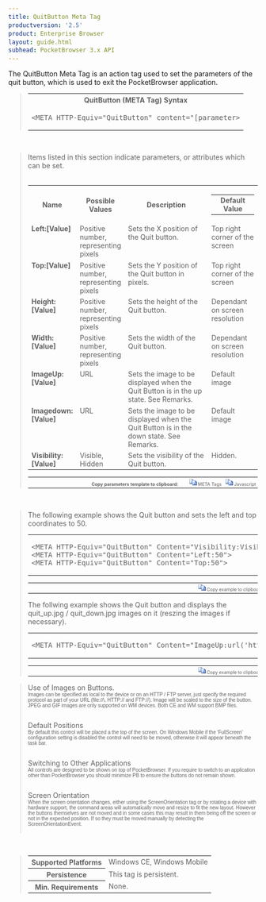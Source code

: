 ```yaml
---
title: QuitButton Meta Tag
productversion: '2.5'
product: Enterprise Browser
layout: guide.html
subhead: PocketBrowser 3.x API
---
```


The QuitButton Meta Tag is an action tag used to set the parameters of the quit button, which is used to exit the PocketBrowser application. 

<div id="SyntaxSpan" style="display:block">
<blockquote>
<table class="clsSyntax" cellspacing="1" cellpadding="3" width="95%">
<tr>
<th class="clsSyntaxHeadings">QuitButton (META Tag) Syntax
</th>
</tr>
<tr>
<td class="clsSyntaxCells">
<pre class="clsSyntaxCells">&lt;META HTTP-Equiv="QuitButton" content="[parameter&gt;</pre>
</td>
</tr>
</table>
</blockquote><br></div>
<div id="ParametersWSpan" style="display:block">
<blockquote>
Items listed in this section indicate parameters, or attributes which can be set.
<BR><BR><table class="clsSyntax" cellspacing="1" cellpadding="3" width="95%">
<col width="20%">
<col width="20%">
<col width="38%">
<col width="22%">
<tr>
<th class="clsSyntaxHeadings">Name</th>
<th class="clsSyntaxHeadings">Possible Values</th>
<th class="clsSyntaxHeadings">Description</th>
<th class="clsSyntaxHeadings">
<table cellspacing="0" cellpadding="0">
  <tr>
    <td width="85%" class="clsSyntaxHeadings" style="border-bottom-style: none;">Default Value</td>
  </tr>
</table>
</th>
</tr>
<tr>
<td valign="top" class="clsSyntaxCells"><b>Left:[Value]
						</b></td>
<td valign="top" class="clsSyntaxCells">Positive number, representing pixels</td>
<td valign="top" class="clsSyntaxCells">Sets the X position of the Quit button.</td>
<td valign="top" class="clsSyntaxCells">Top right corner of the screen</td>
</tr>
<tr>
<td valign="top" class="clsSyntaxCells"><b>Top:[Value]
						</b></td>
<td valign="top" class="clsSyntaxCells">Positive number, representing pixels</td>
<td valign="top" class="clsSyntaxCells">Sets the Y position of the Quit button in pixels.</td>
<td valign="top" class="clsSyntaxCells">Top right corner of the screen</td>
</tr>
<tr>
<td valign="top" class="clsSyntaxCells"><b>Height:[Value]
						</b></td>
<td valign="top" class="clsSyntaxCells">Positive number, representing pixels</td>
<td valign="top" class="clsSyntaxCells">Sets the height of the Quit button.</td>
<td valign="top" class="clsSyntaxCells">Dependant on screen resolution</td>
</tr>
<tr>
<td valign="top" class="clsSyntaxCells"><b>Width:[Value]
						</b></td>
<td valign="top" class="clsSyntaxCells">Positive number, representing pixels</td>
<td valign="top" class="clsSyntaxCells">Sets the width of the Quit button.</td>
<td valign="top" class="clsSyntaxCells">Dependant on screen resolution</td>
</tr>
<tr>
<td valign="top" class="clsSyntaxCells"><b>ImageUp:[Value]
						</b></td>
<td valign="top" class="clsSyntaxCells">URL</td>
<td valign="top" class="clsSyntaxCells">Sets the image to be displayed when the Quit Button is in the up state. See Remarks.</td>
<td valign="top" class="clsSyntaxCells">Default image</td>
</tr>
<tr>
<td valign="top" class="clsSyntaxCells"><b>Imagedown:[Value]
						</b></td>
<td valign="top" class="clsSyntaxCells">URL</td>
<td valign="top" class="clsSyntaxCells">Sets the image to be displayed when the Quit Button is in the down state. See Remarks.</td>
<td valign="top" class="clsSyntaxCells">Default image</td>
</tr>
<tr>
<td valign="top" class="clsSyntaxCells"><b>Visibility:[Value]
						</b></td>
<td valign="top" class="clsSyntaxCells">Visible, Hidden</td>
<td valign="top" class="clsSyntaxCells">Sets the visibility of the Quit button.</td>
<td valign="top" class="clsSyntaxCells">Hidden.</td>
</tr>
</table>
<table cellspacing="1" cellpadding="3" width="95%">
<col width="78%">
<col width="8%">
<col width="1%">
<col width="5%">
<col width="1%">
<col width="5%">
<col width="2%">
<tr align="right">
<td></td>
<td valign="bottom" style="border-bottom-style: none;font-weight:normal;font-size:xx-small;"><nobr><b>Copy parameters template to clipboard:</b></nobr></td>
<td></td>
<td valign="bottom" style="border-bottom-style: none;font-weight:normal;font-size:xx-small;"><nobr><img id="imgCopyDefaultsW" alt="Copy META Tag template to clipboard" onclick="CopyTemplate('txtMETATemplateW')" onmouseover="this.style.cursor='hand'" src="../Resources/CopyDefaults.gif">
		META Tags
	</nobr></td>
<td></td>
<td valign="middle" style="border-bottom-style: none;font-weight:normal;font-size:xx-small;"><nobr><img id="imgCopyDefaultsW" alt="Copy Javascript template to clipboard" onclick="CopyTemplate('txtJavascriptTemplateW')" onmouseover="this.style.cursor='hand'" src="../Resources/CopyDefaults.gif">
		Javascript
	</nobr></td>
<td></td>
</tr>
</table>
<div style="display:none"><textarea id="txtMETATemplateW">&lt;!-- 
The QuitButton META Tag is an action tag used to set the parameters of the quit button. When clicked, the Quit button will exit the PocketBrowser application.
--&gt;

&lt;!-- &lt;META HTTP-Equiv="QuitButton" Content="Left:[Value]"&gt; --&gt;      &lt;!-- Sets the X position of the Quit button. --&gt;
&lt;!-- &lt;META HTTP-Equiv="QuitButton" Content="Top:[Value]"&gt; --&gt;      &lt;!-- Sets the Y position of the Quit button in pixels. --&gt;
&lt;!-- &lt;META HTTP-Equiv="QuitButton" Content="Height:[Value]"&gt; --&gt;      &lt;!-- Sets the height of the Quit button. --&gt;
&lt;!-- &lt;META HTTP-Equiv="QuitButton" Content="Width:[Value]"&gt; --&gt;      &lt;!-- Sets the width of the Quit button. --&gt;
&lt;!-- &lt;META HTTP-Equiv="QuitButton" Content="ImageUp:[Value]"&gt; --&gt;      &lt;!-- Sets the image to be displayed when the Quit Button is in the up state. See Remarks. --&gt;
&lt;!-- &lt;META HTTP-Equiv="QuitButton" Content="Imagedown:[Value]"&gt; --&gt;      &lt;!-- Sets the image to be displayed when the Quit Button is in the down state. See Remarks. --&gt;
&lt;!-- &lt;META HTTP-Equiv="QuitButton" Content="Visibility:[Value]"&gt; --&gt;      &lt;!-- Sets the visibility of the Quit button. --&gt;</textarea></div>
<div style="display:none"><textarea id="txtJavascriptTemplateW">&lt;script&gt;
/*
The QuitButton META Tag is an action tag used to set the parameters of the quit button. When clicked, the Quit button will exit the PocketBrowser application.
*/

function doQuitButtonInit()
{
var objGeneric = new ActiveXObject("PocketBrowser.Generic");

//objGeneric.InvokeMETAFunction('QuitButton', 'Left:[Value]');      /* Sets the X position of the Quit button. */
//objGeneric.InvokeMETAFunction('QuitButton', 'Top:[Value]');      /* Sets the Y position of the Quit button in pixels. */
//objGeneric.InvokeMETAFunction('QuitButton', 'Height:[Value]');      /* Sets the height of the Quit button. */
//objGeneric.InvokeMETAFunction('QuitButton', 'Width:[Value]');      /* Sets the width of the Quit button. */
//objGeneric.InvokeMETAFunction('QuitButton', 'ImageUp:[Value]');      /* Sets the image to be displayed when the Quit Button is in the up state. See Remarks. */
//objGeneric.InvokeMETAFunction('QuitButton', 'Imagedown:[Value]');      /* Sets the image to be displayed when the Quit Button is in the down state. See Remarks. */
//objGeneric.InvokeMETAFunction('QuitButton', 'Visibility:[Value]');      /* Sets the visibility of the Quit button. */

}
&lt;/script&gt;</textarea></div>
</blockquote><br></div>
<div id="ExamplesSpan" style="display:block">
<blockquote>
<p>The following example shows the Quit button and sets the left and top coordinates to 50.</p>
<table class="clsSyntax" cellspacing="1" cellpadding="3" width="95%">
<tr>
<td>
<pre class="clsSyntaxCells">
&lt;META HTTP-Equiv="QuitButton" Content="Visibility:Visible"&gt;
&lt;META HTTP-Equiv="QuitButton" Content="Left:50"&gt;
&lt;META HTTP-Equiv="QuitButton" Content="Top:50"&gt;
</pre>
</td>
</tr>
</table>
<table cellspacing="1" cellpadding="3" width="95%">
<col width="85%">
<col width="15%">
<tr align="right">
<td></td>
<td valign="bottom" style="border-bottom-style: none;font-weight:normal;font-size:xx-small;"><nobr><img id="imgCopyDefaults" alt="Copy example to clipboard" onmouseover="this.style.cursor='hand'" src="../Resources/CopyDefaults.gif" onclick="CopyTemplate('ID0EJD');">
		Copy example to clipboard
	</nobr></td>
</tr>
</table>
<div id="Examples" style="display:none"><textarea id="ID0EJD">&lt;!-- 
The following example shows the Quit button and sets the left and top coordinates to 50.
--&gt;

&lt;META HTTP-Equiv="QuitButton" Content="Visibility:Visible"&gt;
&lt;META HTTP-Equiv="QuitButton" Content="Left:50"&gt;
&lt;META HTTP-Equiv="QuitButton" Content="Top:50"&gt;
</textarea></div>
<p>The follwing example shows the Quit button and displays the quit_up.jpg / quit_down.jpg images on it (reszing the images if necessary).</p>
<table class="clsSyntax" cellspacing="1" cellpadding="3" width="95%">
<tr>
<td>
<pre class="clsSyntaxCells">
&lt;META HTTP-Equiv="QuitButton" Content="ImageUp:url('http://myaddress/quit_up.jpg'); ImageDown:url('http://myaddress/quit_down.jpg'); Visibility:Visible"&gt;
</pre>
</td>
</tr>
</table>
<table cellspacing="1" cellpadding="3" width="95%">
<col width="85%">
<col width="15%">
<tr align="right">
<td></td>
<td valign="bottom" style="border-bottom-style: none;font-weight:normal;font-size:xx-small;"><nobr><img id="imgCopyDefaults" alt="Copy example to clipboard" onmouseover="this.style.cursor='hand'" src="../Resources/CopyDefaults.gif" onclick="CopyTemplate('ID0EQD');">
		Copy example to clipboard
	</nobr></td>
</tr>
</table>
<div id="Examples" style="display:none"><textarea id="ID0EQD">&lt;!-- 
The follwing example shows the Quit button and displays the quit_up.jpg / quit_down.jpg images on it (reszing the images if necessary).
--&gt;

&lt;META HTTP-Equiv="QuitButton" Content="ImageUp:url('http://myaddress/quit_up.jpg'); ImageDown:url('http://myaddress/quit_down.jpg'); Visibility:Visible"&gt;
</textarea></div>
</blockquote>
</div>
<div id="RemarksSpan" style="display:block">
<blockquote>
<DIV class="clsRef">Use of Images on Buttons.</DIV>
<DIV style="font-family:verdana,arial,helvetica;font-size:x-small;">Images can be specified as local to the device or on an HTTP / FTP server, just specify the required protocol as part of your URL (file://\, HTTP:// and FTP://).  Image will be scaled to the size of the button.  JPEG and GIF images are only supported on WM devices.  Both CE and WM support BMP files.</DIV>
<pre style="font-family:courier;font-size:small;"></pre>
<DIV class="clsRef">Default Positions</DIV>
<DIV style="font-family:verdana,arial,helvetica;font-size:x-small;">By default this control will be placed a the top of the screen.  On Windows Mobile if the 'FullScreen' configuration setting is disabled the control will need to be moved, otherwise it will appear beneath the task bar.</DIV>
<pre style="font-family:courier;font-size:small;"></pre>
<DIV class="clsRef">Switching to Other Applications</DIV>
<DIV style="font-family:verdana,arial,helvetica;font-size:x-small;">All controls are designed to be shown on top of PocketBrowser.  If you require to switch to an application other than PocketBrowser you should minimize PB to ensure the buttons do not remain shown.</DIV>
<pre style="font-family:courier;font-size:small;"></pre>
<DIV class="clsRef">Screen Orientation</DIV>
<DIV style="font-family:verdana,arial,helvetica;font-size:x-small;">When the screen orientation changes, either using the ScreenOrientation tag or by rotating a device with hardware support, the command areas will automatically move and resize to fit the new layout. However the buttons themselves are not moved and in some cases this may result in them being off the screen or not in the expected position. If so they must be moved manually by detecting the ScreenOrientationEvent.</DIV>
<pre style="font-family:courier;font-size:small;"></pre>
</blockquote><br></div>
<div id="InfoSpan" style="display:block">
<blockquote>
<table>
<tr>
<th>Supported Platforms</th>
<td>Windows CE, Windows Mobile</td>
</tr>
<tr>
<th>Persistence</th>
<td>This tag is persistent.</td>
</tr>
<tr>
<th>Min. Requirements</th>
<td>None.</td>
</tr>
</table>
</blockquote><br>
</div>
